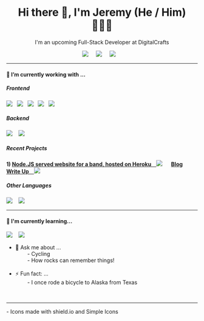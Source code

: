<h1 align='center'> Hi there 👋, I'm Jeremy (He / Him) 👨🏻‍💻 </h1>

<p align='center'>
  I'm an upcoming Full-Stack Developer at DigitalCrafts 
</p>

<p align='center'>
  <!-- Ghost Logo -->
  <a href="https://jeremyroussel.com"><img src="https://img.shields.io/badge/Personal-%23738A94.svg?&style=for-the-badge&logo=ghost&logoColor=white"/></a>&nbsp;&nbsp;&nbsp;&nbsp;
  <!-- LinkedIn -->
  <a href="https://www.linkedin.com/in/jeremyroussel/"><img src="https://img.shields.io/badge/linkedin-%230077B5.svg?&style=for-the-badge&logo=linkedin&logoColor=white" /></a>&nbsp;&nbsp;&nbsp;&nbsp;
  <!-- Email -->
  <a href="mailto:jeremyroussel@hey.com?subject=Hello%20Jeremy!"><img src="https://img.shields.io/badge/email-%23D14836.svg?&style=for-the-badge&logo=hey&logoColor=white" /></a>&nbsp;&nbsp;&nbsp;&nbsp;

</p>


<hr>

<h4> 🔭 I’m currently working with ...</h4>


<h5> Frontend</h5>
<p >
  <!-- HTML 5 -->
  <img src="https://img.shields.io/badge/html5%20-%23e34f26.svg?&style=for-the-badge&logo=html5&logoColor=white" />&nbsp;&nbsp;
  <!-- CSS -->
  <img src="https://img.shields.io/badge/css3%20-%231572B6.svg?&style=for-the-badge&logo=css3&logoColor=white" />&nbsp;&nbsp;
  <!-- JavaScript -->
  <img src="https://img.shields.io/badge/javascript%20-%238B8B8B.svg?&style=for-the-badge&logo=javascript&logoColor=white" />&nbsp;&nbsp;
  <!-- JQuery -->
  <img src="https://img.shields.io/badge/jquery%20-%230769AD.svg?&style=for-the-badge&logo=jquery&logoColor=white" />&nbsp;&nbsp;
  <!-- D3 -->
  <img src="https://img.shields.io/badge/d3.js%20-%23F9A03C.svg?&style=for-the-badge&logo=d3.js&logoColor=white" />&nbsp;&nbsp;
</p>

<h5> Backend</h5>
<p>
  <!-- Node -->
  <img src="https://img.shields.io/badge/node.js%20-%23339933.svg?&style=for-the-badge&logo=node.js&logoColor=white" />&nbsp;&nbsp;&nbsp;
  <!-- PostgreSQL -->
  <img src="https://img.shields.io/badge/PostgreSQL%20-%23336791.svg?&style=for-the-badge&logo=postgresql&logoColor=white" />&nbsp;&nbsp;&nbsp;
</p>

<h5>Recent Projects</h5>
<p>
  <h4>
  1) 
  <!-- First Node Website -->
  <a href="https://protected-temple-29912.herokuapp.com/">Node.JS served website for a band, hosted on Heroku &nbsp;&nbsp;&nbsp;<img src="https://img.shields.io/badge/node.js%20-%23339933.svg?&style=for-the-badge&logo=node.js&logoColor=white" /></a>&nbsp;&nbsp;&nbsp;&nbsp;&nbsp;&nbsp;
  <a href="https://jeremyroussel.com/first-back-end-project/">Blog Write Up &nbsp;&nbsp;&nbsp;<img src="https://img.shields.io/badge/Personal-%23738A94.svg?&style=for-the-badge&logo=ghost&logoColor=white"/></a>
    </h4>
</p>

<h5>Other Languages</h5>
<p >
  <!-- Arduino -->
  <img src="https://img.shields.io/badge/arduino%20-%2300979d.svg?&style=for-the-badge&logo=arduino&logoColor=white" />&nbsp;&nbsp;&nbsp;
  <!-- Python -->
  <img src="https://img.shields.io/badge/python%20-%233776AB.svg?&style=for-the-badge&logo=python&logoColor=white" />&nbsp;&nbsp;&nbsp;
</p>
<hr>

<h4>🌱 I'm currently learning...</h4>
<p >
  <!-- React -->
  <img src="https://img.shields.io/badge/react%20-%2361DAFB.svg?&style=for-the-badge&logo=react&logoColor=white" />&nbsp;&nbsp;&nbsp;
  <!-- MongoDB -->
  <img src="https://img.shields.io/badge/mongodb%20-%2347A248.svg?&style=for-the-badge&logo=mongodb&logoColor=white" />&nbsp;&nbsp;&nbsp;
</p>

<p>

- 💬 Ask me about ...
  <br>
&nbsp;&nbsp;&nbsp;&nbsp;&nbsp;&nbsp;&nbsp;&nbsp;- Cycling
  <br>
&nbsp;&nbsp;&nbsp;&nbsp;&nbsp;&nbsp;&nbsp;&nbsp;- How rocks can remember things!
  <br><br>
- ⚡ Fun fact: ...
  <br>
&nbsp;&nbsp;&nbsp;&nbsp;&nbsp;&nbsp;&nbsp;&nbsp;- I once rode a bicycle to Alaska from Texas
</p>

<br>
<hr>

<p>
  - Icons made with shield.io and Simple Icons
</p>
<!--

- 🤔 I’m looking for help with ...
 <br>
&nbsp;&nbsp;&nbsp;&nbsp;&nbsp;&nbsp;&nbsp;&nbsp;- real-time integration of components that affect SQL entries
  <br><br>

**JeremyRoussel/JeremyRoussel** is a ✨ _special_ ✨ repository because its `README.md` (this file) appears on your GitHub profile.

Here are some ideas to get you started:

- 🔭 I’m currently working on ...
- 🌱 I’m currently learning ...
- 👯 I’m looking to collaborate on ...
- 🤔 I’m looking for help with ...
- 💬 Ask me about ...
- 📫 How to reach me: ...
- 😄 Pronouns: ...
- ⚡ Fun fact: ...
-->
